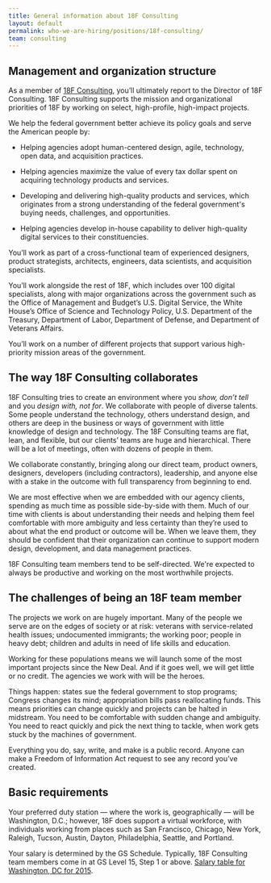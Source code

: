 ```yaml
---
title: General information about 18F Consulting
layout: default
permalink: who-we-are-hiring/positions/18f-consulting/
team: consulting
---
```

## Management and organization structure

As a member of [18F Consulting](https://18f.gsa.gov/consulting/), you’ll
ultimately report to the Director of 18F Consulting. 18F Consulting
supports the mission and organizational priorities of 18F by working on
select, high-profile, high-impact projects.

We help the federal government better achieve its policy goals and serve
the American people by:

-   Helping agencies adopt human-centered design, agile, technology, open data, and acquisition practices.

-   Helping agencies maximize the value of every tax dollar spent on acquiring technology products and services.

-   Developing and delivering high-quality products and services, which originates from a strong understanding of the federal government's buying needs, challenges, and opportunities.

-   Helping agencies develop in-house capability to deliver high-quality digital services to their constituencies.

You’ll work as part of a cross-functional team of experienced designers,
product strategists, architects, engineers, data scientists, and
acquisition specialists.

You’ll work alongside the rest of 18F, which includes over 100 digital
specialists, along with major organizations across the government such
as the Office of Management and Budget’s U.S. Digital Service, the White
House’s Office of Science and Technology Policy, U.S. Department of the
Treasury, Department of Labor, Department of Defense, and Department of
Veterans Affairs.

You’ll work on a number of different projects that support various
high-priority mission areas of the government.

## The way 18F Consulting collaborates

18F Consulting tries to create an environment where you *show, don’t
tell* and you *design with, not for*. We collaborate with people of
diverse talents. Some people understand the technology, others
understand design, and others are deep in the business or ways of
government with little knowledge of design and technology. The 18F
Consulting teams are flat, lean, and flexible, but our clients’ teams
are huge and hierarchical. There will be a lot of meetings, often with
dozens of people in them.

We collaborate constantly, bringing along our direct team, product
owners, designers, developers (including contractors), leadership, and
anyone else with a stake in the outcome with full transparency from
beginning to end.

We are most effective when we are embedded with our agency clients,
spending as much time as possible side-by-side with them. Much of our
time with clients is about understanding their needs and helping them
feel comfortable with more ambiguity and less certainty than they’re
used to about what the end product or outcome will be. When we leave
them, they should be confident that their organization can continue to
support modern design, development, and data management practices.

18F Consulting team members tend to be self-directed. We're expected to
always be productive and working on the most worthwhile projects.

## The challenges of being an 18F team member

The projects we work on are hugely important. Many of the people we
serve are on the edges of society or at risk: veterans with
service-related health issues; undocumented immigrants; the working
poor; people in heavy debt; children and adults in need of life skills
and education.

Working for these populations means we will launch some of the most
important projects since the New Deal. And if it goes well, we will get
little or no credit. The agencies we work with will be the heroes.

Things happen: states sue the federal government to stop programs;
Congress changes its mind; appropriation bills pass reallocating funds.
This means priorities can change quickly and projects can be halted in
midstream. You need to be comfortable with sudden change and ambiguity.
You need to react quickly and pick the next thing to tackle, when work
gets stuck by the machines of government.

Everything you do, say, write, and make is a public record. Anyone can
make a Freedom of Information Act request to see any record you’ve
created.

## Basic requirements

Your preferred duty station — where the work is, geographically — will
be Washington, D.C.; however, 18F does support a virtual workforce, with
individuals working from places such as San Francisco, Chicago, New
York, Raleigh, Tucson, Austin, Dayton, Philadelphia, Seattle, and
Portland.

Your salary is determined by the GS Schedule. Typically, 18F Consulting
team members come in at GS Level 15, Step 1 or above. [Salary table for
Washington, DC for
2015](https://www.opm.gov/policy-data-oversight/pay-leave/salaries-wages/salary-tables/15Tables/html/DCB_h.aspx).
